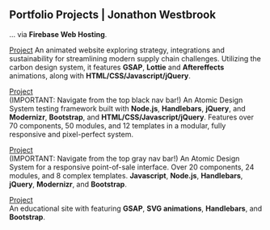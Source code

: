 ## Portfolio Projects | Jonathon Westbrook

... via **Firebase Web Hosting**. 

[Project](https://www.ibm.com/services/resources/business/supply-chain.html) An animated website exploring strategy, integrations and sustainability for streamlining modern supply chain challenges. Utilizing the carbon design system, it features **GSAP**, **Lottie** and **Aftereffects** animations, along with **HTML/CSS/Javascript/jQuery**. 

[Project](https://jonwest-cc080.web.app/icsc/?p=templates-T01-Home)                                                     
(IMPORTANT: Navigate from the top black nav bar!) An Atomic Design System testing framework built with  **Node.js**, **Handlebars**, **jQuery**, and **Modernizr**, **Bootstrap**, and **HTML/CSS/Javascript/jQuery**. Features over 70 components, 50 modules, and 12 templates in a modular, fully responsive and pixel-perfect system. 

[Project](https://jonwest-cc080.web.app/cardx/?p=Templates-T02-Home)                                                     
(IMPORTANT: Navigate from the top gray nav bar!) An Atomic Design System for a responsive point-of-sale interface. Over 20 components, 24 modules, and 8 complex templates. **Javascript**, **Node.js**, **Handlebars**, **jQuery**, **Modernizr**, and **Bootstrap**. 

[Project](https://www.futuresfundamentals.org/)                                                     
An educational site with featuring **GSAP**, **SVG animations**, **Handlebars**, and **Bootstrap**. 






